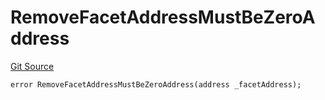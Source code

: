 # RemoveFacetAddressMustBeZeroAddress
[Git Source](https://github.com/thrackle-io/rules-protocol/blob/b3877670eae43a9723081d42c4401502ebd5b9f6/src/diamond/core/DiamondCut/DiamondCutLib.sol)


```solidity
error RemoveFacetAddressMustBeZeroAddress(address _facetAddress);
```

